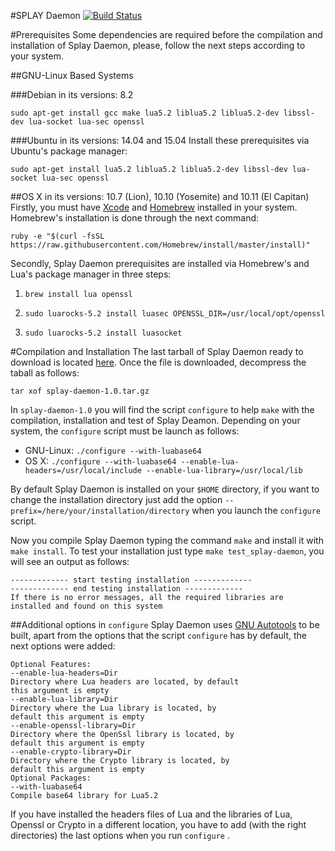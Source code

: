 #SPLAY Daemon
[![Build Status](https://travis-ci.org/raziel-carvajal/splay-daemon.svg?branch=master)](https://travis-ci.org/raziel-carvajal/splay-daemon)

#Prerequisites
Some dependencies are required before the compilation and installation of Splay Daemon, please, follow the next steps according to your system.

##GNU-Linux Based Systems

###Debian in its versions: 8.2

```sudo apt-get install gcc make lua5.2 liblua5.2 liblua5.2-dev libssl-dev lua-socket lua-sec openssl```

###Ubuntu in its versions: 14.04 and 15.04
Install these prerequisites via Ubuntu's package manager:

```sudo apt-get install lua5.2 liblua5.2 liblua5.2-dev libssl-dev lua-socket lua-sec openssl```


##OS X in its versions: 10.7 (Lion), 10.10 (Yosemite) and 10.11 (El Capitan)
Firstly, you must have [Xcode](http://developer.apple.com/xcode/) and [Homebrew](http://brew.sh/) installed in your system. Homebrew's installation is done through the next command:

```ruby -e "$(curl -fsSL https://raw.githubusercontent.com/Homebrew/install/master/install)"```

Secondly, Splay Daemon prerequisites are installed via Homebrew's and Lua's package manager in three steps:

1. ```brew install lua openssl```

1. ```sudo luarocks-5.2 install luasec OPENSSL_DIR=/usr/local/opt/openssl```

1. ```sudo luarocks-5.2 install luasocket```

#Compilation and Installation
The last tarball of Splay Daemon ready to download is located [here](https://github.com/splay-project/splay/blob/autoconfig/daemon/dist/splay-daemon-1.0.tar.gz?raw=true). Once the file is downloaded, decompress the taball as follows:

```tar xof splay-daemon-1.0.tar.gz```

In ```splay-daemon-1.0``` you will find the script ```configure``` to help ```make``` with the compilation, installation and test of Splay Deamon. Depending on your system, the ```configure``` script must be launch as follows:

- GNU-Linux: ```./configure --with-luabase64```
- OS X: ```./configure --with-luabase64 --enable-lua-headers=/usr/local/include --enable-lua-library=/usr/local/lib```

By default Splay Daemon is installed on your ```$HOME``` directory, if you want to change the installation directory just add the option ```--prefix=/here/your/installation/directory``` when you launch the ```configure``` script.

Now you compile Splay Daemon typing the command ```make``` and install it with ```make install```. To test your installation just type ```make test_splay-daemon```, you will see an output as follows:

```
------------- start testing installation -------------
------------- end testing installation -------------
If there is no error messages, all the required libraries are
installed and found on this system

```

##Additional options in ```configure```
Splay Daemon uses [GNU Autotools](http://www.gnu.org/software/autoconf/autoconf.html) to be built, apart from the options that the script ```configure``` has by default, the next options were added:

```
Optional Features:
--enable-lua-headers=Dir
Directory where Lua headers are located, by default
this argument is empty
--enable-lua-library=Dir
Directory where the Lua library is located, by
default this argument is empty
--enable-openssl-library=Dir
Directory where the OpenSsl library is located, by
default this argument is empty
--enable-crypto-library=Dir
Directory where the Crypto library is located, by
default this argument is empty
Optional Packages:
--with-luabase64
Compile base64 library for Lua5.2
```

If you have installed the headers files of Lua and the libraries of Lua, Openssl or Crypto in a different location, you have to add (with the right directories) the last options when you run ```configure``` .
